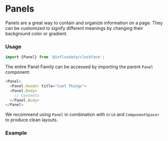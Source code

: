 # Panels

Panels are a great way to contain and organize information on a page. They can be customized to signify different meanings by changing their background color or gradient.

### Usage
```js
import {Panel} from '@influxdata/clockface';
```
The entire Panel Family can be accessed by importing the parent `Panel` component:
```js
<Panel>
  <Panel.Header title="Cool Things">
  <Panel.Body>
    // Contents
  </Panel.Body>
</Panel>
```
We recommend using `Panel` in combination with `Grid` and `ComponentSpacer` to produce clean layouts.

### Example
<!-- STORY -->


<!-- STORY HIDE START -->

<!-- STORY HIDE END -->

<!-- PROPS -->
